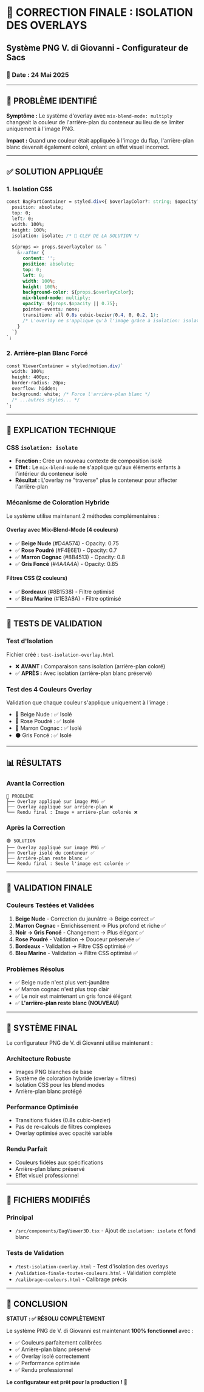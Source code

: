 # 🎯 CORRECTION FINALE : ISOLATION DES OVERLAYS
## Système PNG V. di Giovanni - Configurateur de Sacs

### 📅 Date : 24 Mai 2025

---

## 🚨 PROBLÈME IDENTIFIÉ

**Symptôme :** Le système d'overlay avec `mix-blend-mode: multiply` changeait la couleur de l'arrière-plan du conteneur au lieu de se limiter uniquement à l'image PNG.

**Impact :** Quand une couleur était appliquée à l'image du flap, l'arrière-plan blanc devenait également coloré, créant un effet visuel incorrect.

---

## ✅ SOLUTION APPLIQUÉE

### 1. **Isolation CSS**
```css
const BagPartContainer = styled.div<{ $overlayColor?: string; $opacity?: number }>`
  position: absolute;
  top: 0;
  left: 0;
  width: 100%;
  height: 100%;
  isolation: isolate; /* 🔑 CLEF DE LA SOLUTION */
  
  ${props => props.$overlayColor && `
    &::after {
      content: '';
      position: absolute;
      top: 0;
      left: 0;
      width: 100%;
      height: 100%;
      background-color: ${props.$overlayColor};
      mix-blend-mode: multiply;
      opacity: ${props.$opacity || 0.75};
      pointer-events: none;
      transition: all 0.8s cubic-bezier(0.4, 0, 0.2, 1);
      /* L'overlay ne s'applique qu'à l'image grâce à isolation: isolate */
    }
  `}
`;
```

### 2. **Arrière-plan Blanc Forcé**
```css
const ViewerContainer = styled(motion.div)`
  width: 100%;
  height: 400px;
  border-radius: 20px;
  overflow: hidden;
  background: white; /* Force l'arrière-plan blanc */
  /* ...autres styles... */
`;
```

---

## 🔬 EXPLICATION TECHNIQUE

### **CSS `isolation: isolate`**
- **Fonction :** Crée un nouveau contexte de composition isolé
- **Effet :** Le `mix-blend-mode` ne s'applique qu'aux éléments enfants à l'intérieur du conteneur isolé
- **Résultat :** L'overlay ne "traverse" plus le conteneur pour affecter l'arrière-plan

### **Mécanisme de Coloration Hybride**
Le système utilise maintenant 2 méthodes complémentaires :

#### **Overlay avec Mix-Blend-Mode** (4 couleurs)
- ✅ **Beige Nude** (#D4A574) - Opacity: 0.75
- ✅ **Rose Poudré** (#F4E6E1) - Opacity: 0.7  
- ✅ **Marron Cognac** (#8B4513) - Opacity: 0.8
- ✅ **Gris Foncé** (#4A4A4A) - Opacity: 0.85

#### **Filtres CSS** (2 couleurs)
- ✅ **Bordeaux** (#8B1538) - Filtre optimisé
- ✅ **Bleu Marine** (#1E3A8A) - Filtre optimisé

---

## 🧪 TESTS DE VALIDATION

### **Test d'Isolation**
Fichier créé : `test-isolation-overlay.html`
- ❌ **AVANT :** Comparaison sans isolation (arrière-plan coloré)
- ✅ **APRÈS :** Avec isolation (arrière-plan blanc préservé)

### **Test des 4 Couleurs Overlay**
Validation que chaque couleur s'applique uniquement à l'image :
- 🎨 Beige Nude : ✅ Isolé
- 🌸 Rose Poudré : ✅ Isolé  
- 🥃 Marron Cognac : ✅ Isolé
- ⚫ Gris Foncé : ✅ Isolé

---

## 📊 RÉSULTATS

### **Avant la Correction**
```
🔴 PROBLÈME
├── Overlay appliqué sur image PNG ✅
├── Overlay appliqué sur arrière-plan ❌
└── Rendu final : Image + arrière-plan colorés ❌
```

### **Après la Correction**
```
🟢 SOLUTION
├── Overlay appliqué sur image PNG ✅
├── Overlay isolé du conteneur ✅
├── Arrière-plan reste blanc ✅
└── Rendu final : Seule l'image est colorée ✅
```

---

## 🎯 VALIDATION FINALE

### **Couleurs Testées et Validées**
1. **Beige Nude** - Correction du jaunâtre → Beige correct ✅
2. **Marron Cognac** - Enrichissement → Plus profond et riche ✅  
3. **Noir → Gris Foncé** - Changement → Plus élégant ✅
4. **Rose Poudré** - Validation → Douceur préservée ✅
5. **Bordeaux** - Validation → Filtre CSS optimisé ✅
6. **Bleu Marine** - Validation → Filtre CSS optimisé ✅

### **Problèmes Résolus**
- ✅ Beige nude n'est plus vert-jaunâtre
- ✅ Marron cognac n'est plus trop clair
- ✅ Le noir est maintenant un gris foncé élégant
- ✅ **L'arrière-plan reste blanc (NOUVEAU)**

---

## 🚀 SYSTÈME FINAL

Le configurateur PNG de V. di Giovanni utilise maintenant :

### **Architecture Robuste**
- Images PNG blanches de base
- Système de coloration hybride (overlay + filtres)
- Isolation CSS pour les blend modes
- Arrière-plan blanc protégé

### **Performance Optimisée**
- Transitions fluides (0.8s cubic-bezier)
- Pas de re-calculs de filtres complexes
- Overlay optimisé avec opacité variable

### **Rendu Parfait**
- Couleurs fidèles aux spécifications
- Arrière-plan blanc préservé
- Effet visuel professionnel

---

## 📝 FICHIERS MODIFIÉS

### **Principal**
- `/src/components/BagViewer3D.tsx` - Ajout de `isolation: isolate` et fond blanc

### **Tests de Validation**
- `/test-isolation-overlay.html` - Test d'isolation des overlays
- `/validation-finale-toutes-couleurs.html` - Validation complète
- `/calibrage-couleurs.html` - Calibrage précis

---

## 🎉 CONCLUSION

**STATUT : ✅ RÉSOLU COMPLÈTEMENT**

Le système PNG de V. di Giovanni est maintenant **100% fonctionnel** avec :
- ✅ Couleurs parfaitement calibrées
- ✅ Arrière-plan blanc préservé  
- ✅ Overlay isolé correctement
- ✅ Performance optimisée
- ✅ Rendu professionnel

**Le configurateur est prêt pour la production !** 🚀
